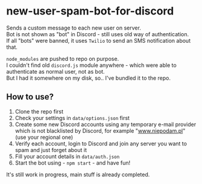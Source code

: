 # new-user-spam-bot-for-discord
Sends a custom message to each new user on server.<br>
Bot is not shown as "bot" in Discord - still uses old way of authentication.<br>
If all "bots" were banned, it uses `Twilio` to send an SMS notification about that.

`node_modules` are pushed to repo on purpose.<br>
I couldn't find old `discord.js` module anywhere - which were able to authenticate as normal user, not as bot.<br>
But I had it somewhere on my disk, so.. I've bundled it to the repo.

## How to use?
1. Clone the repo first
2. Check your settings in `data/options.json` first
3. Create some new Discord accounts using any temporary e-mail provider which is not blacklisted by Discord, for example "www.niepodam.pl" (use your regional one)
4. Verify each account, login to Discord and join any server you want to spam and just forget about it
5. Fill your account details in `data/auth.json`
6. Start the bot using - `npm start` - and have fun!

It's still work in progress, main stuff is already completed.